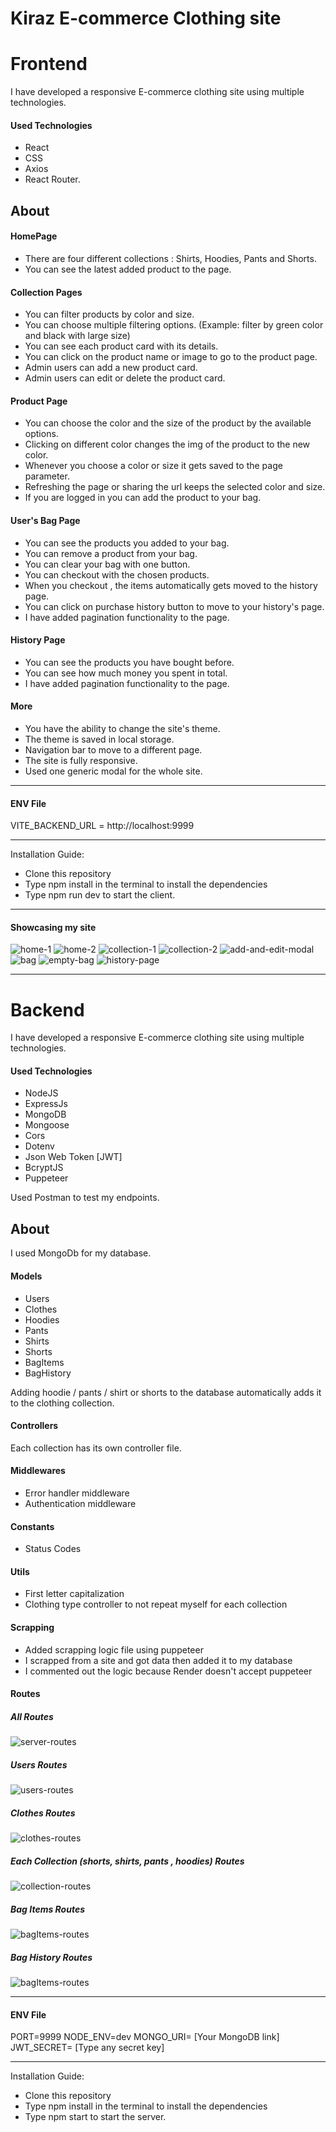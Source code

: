 # Kiraz E-commerce Clothing site

# Frontend

I have developed a responsive E-commerce clothing site using multiple technologies.

#### Used Technologies

- React
- CSS
- Axios
- React Router.

## About

#### HomePage

- There are four different collections : Shirts, Hoodies, Pants and Shorts.
- You can see the latest added product to the page.

#### Collection Pages

- You can filter products by color and size.
- You can choose multiple filtering options. (Example: filter by green color and black with large size)
- You can see each product card with its details.
- You can click on the product name or image to go to the product page.
- Admin users can add a new product card.
- Admin users can edit or delete the product card.

#### Product Page

- You can choose the color and the size of the product by the available options.
- Clicking on different color changes the img of the product to the new color.
- Whenever you choose a color or size it gets saved to the page parameter.
- Refreshing the page or sharing the url keeps the selected color and size.
- If you are logged in you can add the product to your bag.

#### User's Bag Page

- You can see the products you added to your bag.
- You can remove a product from your bag.
- You can clear your bag with one button.
- You can checkout with the chosen products.
- When you checkout , the items automatically gets moved to the history page.
- You can click on purchase history button to move to your history's page.
- I have added pagination functionality to the page.

#### History Page

- You can see the products you have bought before.
- You can see how much money you spent in total.
- I have added pagination functionality to the page.

#### More

- You have the ability to change the site's theme.
- The theme is saved in local storage.
- Navigation bar to move to a different page.
- The site is fully responsive.
- Used one generic modal for the whole site.

---

#### ENV File

VITE_BACKEND_URL = http://localhost:9999

---

Installation Guide:

- Clone this repository
- Type npm install in the terminal to install the dependencies
- Type npm run dev to start the client.

---

#### Showcasing my site

![home-1](./client/src/assets/showcase/home-1.png)
![home-2](./client/src/assets/showcase/home-two.png)
![collection-1](./client/src/assets/showcase/collection-1.png)
![collection-2](./client/src/assets/showcase/collection-2.png)
![add-and-edit-modal](./client/src/assets/showcase/add-edit-modal.png)
![bag](./client/src/assets/showcase/bag.png)
![empty-bag](./client/src/assets/showcase/empty-bag.png)
![history-page](./client/src/assets/showcase/history.png)

---

# Backend

I have developed a responsive E-commerce clothing site using multiple technologies.

#### Used Technologies

- NodeJS
- ExpressJs
- MongoDB
- Mongoose
- Cors
- Dotenv
- Json Web Token [JWT]
- BcryptJS
- Puppeteer

Used Postman to test my endpoints.

## About

I used MongoDb for my database.

#### Models

- Users
- Clothes
- Hoodies
- Pants
- Shirts
- Shorts
- BagItems
- BagHistory

Adding hoodie / pants / shirt or shorts to the database automatically adds it to the clothing collection.

#### Controllers

Each collection has its own controller file.

#### Middlewares

- Error handler middleware
- Authentication middleware

#### Constants

- Status Codes

#### Utils

- First letter capitalization
- Clothing type controller to not repeat myself for each collection

#### Scrapping

- Added scrapping logic file using puppeteer
- I scrapped from a site and got data then added it to my database
- I commented out the logic because Render doesn't accept puppeteer

#### Routes

##### All Routes

![server-routes](./server/assets/server-routes.png)

##### Users Routes

![users-routes](./server/assets/server-routes.png)

##### Clothes Routes

![clothes-routes](./server/assets/clothes-routes.png)

##### Each Collection (shorts, shirts, pants , hoodies) Routes

![collection-routes](./server/assets/collection-routes.png)

##### Bag Items Routes

![bagItems-routes](./server/assets/bagItems-routes.png)

##### Bag History Routes

![bagItems-routes](./server/assets/bagHistory-routes.png)

---

#### ENV File

PORT=9999
NODE_ENV=dev
MONGO_URI= [Your MongoDB link]
JWT_SECRET= [Type any secret key]

---

Installation Guide:

- Clone this repository
- Type npm install in the terminal to install the dependencies
- Type npm start to start the server.
